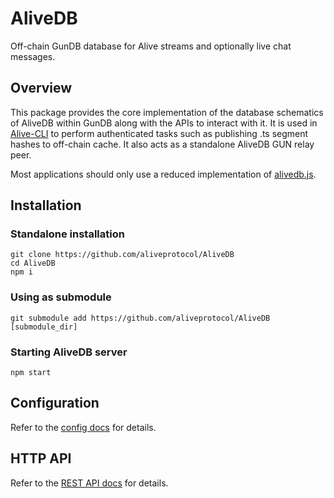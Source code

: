 # AliveDB

Off-chain GunDB database for Alive streams and optionally live chat messages.

## Overview

This package provides the core implementation of the database schematics of AliveDB within GunDB along with the APIs to interact with it. It is used in [Alive-CLI](https://github.com/aliveprotocol/Alive-CLI) to perform authenticated tasks such as publishing .ts segment hashes to off-chain cache. It also acts as a standalone AliveDB GUN relay peer.

Most applications should only use a reduced implementation of [alivedb.js](https://github.com/aliveprotocol/AliveDB/blob/master/src/alivedb.js).

## Installation

### Standalone installation
```
git clone https://github.com/aliveprotocol/AliveDB
cd AliveDB
npm i
```

### Using as submodule
```
git submodule add https://github.com/aliveprotocol/AliveDB [submodule_dir]
```

### Starting AliveDB server
```
npm start
```

## Configuration

Refer to the [config docs](https://aliveprotocol.com/docs/alivedb/config) for details.

## HTTP API

Refer to the [REST API docs](https://aliveprotocol.com/docs/alivedb/rest-api) for details.
